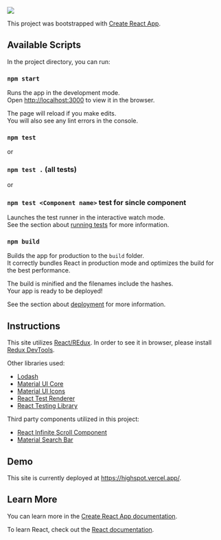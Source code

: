 ![](https://highspot.vercel.app/logo.png)

This project was bootstrapped with [Create React App](https://github.com/facebook/create-react-app).

## Available Scripts

In the project directory, you can run:

### `npm start`

Runs the app in the development mode.<br />
Open [http://localhost:3000](http://localhost:3000) to view it in the browser.

The page will reload if you make edits.<br />
You will also see any lint errors in the console.

### `npm test`
or
### `npm test .` (all tests)
or
### `npm test <Component name>` test for sincle component

Launches the test runner in the interactive watch mode.<br />
See the section about [running tests](https://facebook.github.io/create-react-app/docs/running-tests) for more information.

### `npm build`

Builds the app for production to the `build` folder.<br />
It correctly bundles React in production mode and optimizes the build for the best performance.

The build is minified and the filenames include the hashes.<br />
Your app is ready to be deployed!

See the section about [deployment](https://facebook.github.io/create-react-app/docs/deployment) for more information.

## Instructions

This site utilizes [React/REdux](https://react-redux.js.org/). In order to see it in browser, please install [Redux DevTools](https://github.com/zalmoxisus/redux-devtools-extension).

Other libraries used:
* [Lodash](https://lodash.com/)
* [Material UI Core](https://material-ui.com/getting-started/installation/)
* [Material UI Icons](https://material-ui.com/components/material-icons/)
* [React Test Renderer](https://reactjs.org/docs/test-renderer.html)
* [React Testing Library](https://testing-library.com/docs/react-testing-library/intro)

Third party components utilized in this project:
* [React Infinite Scroll Component](https://www.npmjs.com/package/react-infinite-scroll-component)
* [Material Search Bar](https://www.npmjs.com/package/material-ui-search-bar)

## Demo
This site is currently deployed at https://highspot.vercel.app/.

## Learn More

You can learn more in the [Create React App documentation](https://facebook.github.io/create-react-app/docs/getting-started).

To learn React, check out the [React documentation](https://reactjs.org/).